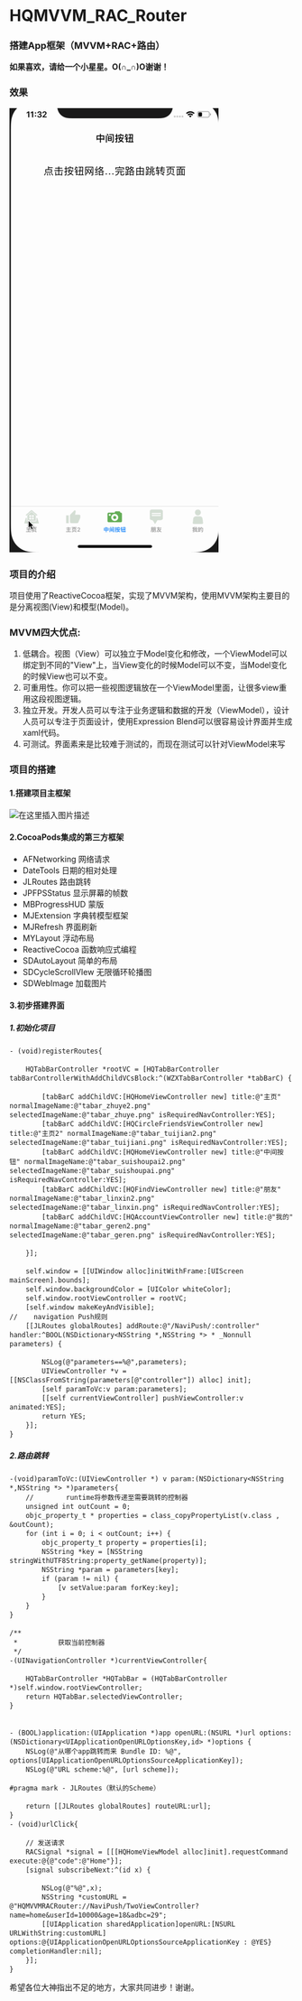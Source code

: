 # HQMVVM_RAC_Router

### 搭建App框架（MVVM+RAC+路由）

**如果喜欢，请给一个小星星。O(∩_∩)O谢谢！**

### 效果
![images](https://github.com/HanQiGod/HQMVVM_RAC_Router/blob/master/HQMVVM_RAC_Router/%E8%B7%AF%E7%94%B1.gif)

### 项目的介绍

项目使用了ReactiveCocoa框架，实现了MVVM架构，使用MVVM架构主要目的是分离视图(View)和模型(Model)。

### MVVM四大优点:

 1. 低耦合。视图（View）可以独立于Model变化和修改，一个ViewModel可以绑定到不同的"View"上，当View变化的时候Model可以不变，当Model变化的时候View也可以不变。
 2. 可重用性。你可以把一些视图逻辑放在一个ViewModel里面，让很多view重用这段视图逻辑。
 3. 独立开发。开发人员可以专注于业务逻辑和数据的开发（ViewModel），设计人员可以专注于页面设计，使用Expression
    Blend可以很容易设计界面并生成xaml代码。
 4. 可测试。界面素来是比较难于测试的，而现在测试可以针对ViewModel来写

### 项目的搭建

#### 1.搭建项目主框架
![在这里插入图片描述](https://img-blog.csdnimg.cn/2018111311214922.png?x-oss-process=image/watermark,type_ZmFuZ3poZW5naGVpdGk,shadow_10,text_aHR0cHM6Ly9ibG9nLmNzZG4ubmV0L3UwMTA5NjAyNjU=,size_16,color_FFFFFF,t_70)


#### 2.CocoaPods集成的第三方框架

 - AFNetworking 网络请求
 - DateTools 日期的相对处理
 - JLRoutes 路由跳转
 - JPFPSStatus 显示屏幕的帧数
 - MBProgressHUD 蒙版
 - MJExtension 字典转模型框架
 - MJRefresh 界面刷新
 - MYLayout 浮动布局
 - ReactiveCocoa 函数响应式编程
 - SDAutoLayout 简单的布局
 - SDCycleScrollVIew 无限循环轮播图
 - SDWebImage 加载图片

#### 3.初步搭建界面

##### 1.初始化项目

```
- (void)registerRoutes{

    HQTabBarController *rootVC = [HQTabBarController  tabBarControllerWithAddChildVCsBlock:^(WZXTabBarController *tabBarC) {
        
        [tabBarC addChildVC:[HQHomeViewController new] title:@"主页" normalImageName:@"tabar_zhuye2.png" selectedImageName:@"tabar_zhuye.png" isRequiredNavController:YES];
        [tabBarC addChildVC:[HQCircleFriendsViewController new] title:@"主页2" normalImageName:@"tabar_tuijian2.png" selectedImageName:@"tabar_tuijiani.png" isRequiredNavController:YES];
        [tabBarC addChildVC:[HQHomeViewController new] title:@"中间按钮" normalImageName:@"tabar_suishoupai2.png" selectedImageName:@"tabar_suishoupai.png" isRequiredNavController:YES];
        [tabBarC addChildVC:[HQFindViewController new] title:@"朋友" normalImageName:@"tabar_linxin2.png" selectedImageName:@"tabar_linxin.png" isRequiredNavController:YES];
        [tabBarC addChildVC:[HQAccountViewController new] title:@"我的" normalImageName:@"tabar_geren2.png" selectedImageName:@"tabar_geren.png" isRequiredNavController:YES];
        
    }];
    
    self.window = [[UIWindow alloc]initWithFrame:[UIScreen mainScreen].bounds];
    self.window.backgroundColor = [UIColor whiteColor];
    self.window.rootViewController = rootVC;
    [self.window makeKeyAndVisible];
//    navigation Push规则
    [[JLRoutes globalRoutes] addRoute:@"/NaviPush/:controller" handler:^BOOL(NSDictionary<NSString *,NSString *> * _Nonnull parameters) {
        
        NSLog(@"parameters==%@",parameters);
        UIViewController *v = [[NSClassFromString(parameters[@"controller"]) alloc] init];
        [self paramToVc:v param:parameters];
        [[self currentViewController] pushViewController:v animated:YES];
        return YES;
    }];
}
```

##### 2.路由跳转

```
-(void)paramToVc:(UIViewController *) v param:(NSDictionary<NSString *,NSString *> *)parameters{
    //        runtime将参数传递至需要跳转的控制器
    unsigned int outCount = 0;
    objc_property_t * properties = class_copyPropertyList(v.class , &outCount);
    for (int i = 0; i < outCount; i++) {
        objc_property_t property = properties[i];
        NSString *key = [NSString stringWithUTF8String:property_getName(property)];
        NSString *param = parameters[key];
        if (param != nil) {
            [v setValue:param forKey:key];
        }
    }
}

/**
 *          获取当前控制器
 */
-(UINavigationController *)currentViewController{
    
    HQTabBarController *HQTabBar = (HQTabBarController *)self.window.rootViewController;
    return HQTabBar.selectedViewController;
}


- (BOOL)application:(UIApplication *)app openURL:(NSURL *)url options:(NSDictionary<UIApplicationOpenURLOptionsKey,id> *)options {
    NSLog(@"从哪个app跳转而来 Bundle ID: %@", options[UIApplicationOpenURLOptionsSourceApplicationKey]);
    NSLog(@"URL scheme:%@", [url scheme]);
    
#pragma mark - JLRoutes（默认的Scheme）
    
    return [[JLRoutes globalRoutes] routeURL:url];
}
- (void)urlClick{
    
    // 发送请求
    RACSignal *signal = [[[HQHomeViewModel alloc]init].requestCommand execute:@{@"code":@"Home"}];
    [signal subscribeNext:^(id x) {
        
        NSLog(@"%@",x);
        NSString *customURL = @"HQMVVMRACRouter://NaviPush/TwoViewController?name=home&userId=10000&age=18&adbc=29";
        [[UIApplication sharedApplication]openURL:[NSURL URLWithString:customURL] options:@{UIApplicationOpenURLOptionsSourceApplicationKey : @YES} completionHandler:nil];        
    }];
}
```

希望各位大神指出不足的地方，大家共同进步！谢谢。
